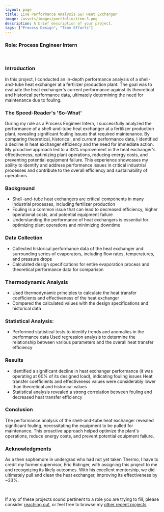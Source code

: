 ```yaml
---
layout: page
title: Live Performance Analysis S&T Heat Exchanger 
image: /assets/images/portfolio/item-3.png
description: A brief description of your project.
tags: ["Process Design", "Team Efforts"]
---
```


### Role: Process Engineer Intern
<br>

### Introduction

In this project, I conducted an in-depth performance analysis of a shell-and-tube heat exchanger at a fertilizer production plant. The goal was to evaluate the heat exchanger's current performance against its theoretical and historical performance data, ultimately determining the need for maintenance due to fouling.

### The Speed-Reader's 'So-What'
During my role as a Process Engineer Intern, I successfully analyzed the performance of a shell-and-tube heat exchanger at a fertilizer production plant, revealing significant fouling issues that required maintenance. By comparing theoretical, historical, and current performance data, I identified a decline in heat exchanger efficiency and the need for immediate action. My proactive approach led to a 33% improvement in the heat exchanger's effectiveness, optimizing plant operations, reducing energy costs, and preventing potential equipment failure. This experience showcases my ability to identify and address performance issues in critical industrial processes and contribute to the overall efficiency and sustainability of operations.

### Background

- Shell-and-tube heat exchangers are critical components in many industrial processes, including fertilizer production
- Fouling is a common issue that can lead to decreased efficiency, higher operational costs, and potential equipment failure
- Understanding the performance of heat exchangers is essential for optimizing plant operations and minimizing downtime

### Data Collection

- Collected historical performance data of the heat exchanger and surrounding series of evaporators, including flow rates, temperatures, and pressure drops
- Calculated design specifications for entire evaporation process and theoretical performance data for comparison

### Thermodynamic Analysis
- Used thermodynamic principles to calculate the heat transfer coefficients and effectiveness of the heat exchanger
- Compared the calculated values with the design specifications and historical data

### Statistical Analysis:
- Performed statistical tests to identify trends and anomalies in the performance data
Used regression analysis to determine the relationship between various parameters and the overall heat transfer efficiency

### Results

- Identified a significant decline in heat exchanger performance (it was operating at 60% of its designed load), indicating fouling issues
Heat transfer coefficients and effectiveness values were considerably lower than theoretical and historical values
- Statistical analysis revealed a strong correlation between fouling and decreased heat transfer efficiency

### Conclusion

The performance analysis of the shell-and-tube heat exchanger revealed significant fouling, necessitating the equipment to be pulled for maintenance. This proactive approach helped optimize the plant's operations, reduce energy costs, and prevent potential equipment failure.

### Acknowledgments

As a then sophomore in undergrad who had not yet taken Thermo, I have to credit my former supervisor, Eric Bidinger, with assigning this project to me and recognizing its likely outcomes. With his excellent mentorship, we did ultimately pull and clean the heat exchanger, improving its effectiveness by ~33%.

<br>

If any of these projects sound pertinent to a role you are trying to fill, please consider [reaching out](/contact), or feel free to browse my [other recent projects](/portfolio).
